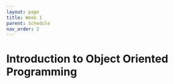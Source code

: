 ```yaml
---
layout: page
title: Week 1
parent: Schedule
nav_order: 2
---
```


# Introduction to Object Oriented Programming